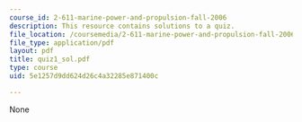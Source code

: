 ```yaml
---
course_id: 2-611-marine-power-and-propulsion-fall-2006
description: This resource contains solutions to a quiz.
file_location: /coursemedia/2-611-marine-power-and-propulsion-fall-2006/5e1257d9dd624d26c4a32285e871400c_quiz1_sol.pdf
file_type: application/pdf
layout: pdf
title: quiz1_sol.pdf
type: course
uid: 5e1257d9dd624d26c4a32285e871400c

---
```

None